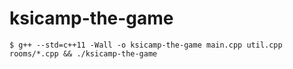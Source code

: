 # ksicamp-the-game

```
$ g++ --std=c++11 -Wall -o ksicamp-the-game main.cpp util.cpp rooms/*.cpp && ./ksicamp-the-game
```
